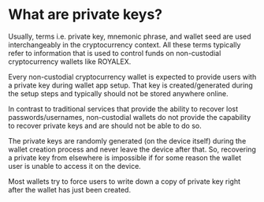 # What are private keys?

Usually, terms i.e. private key, mnemonic phrase, and wallet seed are used interchangeably in the cryptocurrency context. All these terms typically refer to information that is used to control funds on non-custodial cryptocurrency wallets like ROYALEX.

Every non-custodial cryptocurrency wallet is expected to provide users with a private key during wallet app setup. That key is created/generated during the setup steps and typically should not be stored anywhere online.

In contrast to traditional services that provide the ability to recover lost passwords/usernames, non-custodial wallets do not provide the capability to recover private keys and are should not be able to do so.

The private keys are randomly generated (on the device itself) during the wallet creation process and never leave the device after that. So, recovering a private key from elsewhere is impossible if for some reason the wallet user is unable to access it on the device.

Most wallets try to force users to write down a copy of private key right after the wallet has just been created.
